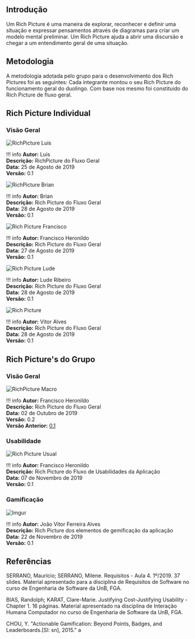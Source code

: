 ## Introdução

Um Rich Picture é uma maneira de explorar, reconhecer e definir uma situação e expressar pensamentos através de diagramas para criar um modelo mental preliminar. Um Rich Picture ajuda a abrir uma discursão e chegar a um entendimento geral de uma situação.

## Metodologia

A metodologia adotada pelo grupo para o desenvolvimento dos Rich Pictures foi as seguintes:
Cada integrante montou o seu Rich Picture do funcionamento geral do duolingo. Com base nos mesmo foi constituido do Rich Picture de fluxo geral.

## Rich Picture Individual

### Visão Geral

![RichPicture Luis](https://i.imgur.com/DtXdEgs.jpg)

!!! info
    **Autor:** Luis </br>
    **Descrição:** RichPicture do Fluxo Geral </br>
    **Data:** 25 de Agosto de 2019 </br>
    **Versão:** 0.1

![RichPicture Brian](https://i.imgur.com/RnY863l.png)

!!! info
    **Autor:** Brian </br>
    **Descrição:** Rich Picture do Fluxo Geral </br>
    **Data:** 28 de Agosto de 2019 </br>
    **Versão:** 0.1

![Rich Picture Francisco](https://i.imgur.com/6SYJQhU.png)

!!! info
    **Autor:** Francisco Heronildo </br>
    **Descrição:** Rich Picture do Fluxo Geral </br>
    **Data:** 27 de Agosto de 2019 </br>
    **Versão:** 0.1

![Rich Picture Lude](https://i.imgur.com/RZl4LFo.jpg)

!!! info
    **Autor:** Lude Ribeiro </br>
    **Descrição:** Rich Picture do Fluxo Geral </br>
    **Data:** 28 de Agosto de 2019 </br>
    **Versão:** 0.1

![Rich Picture](https://i.imgur.com/NReQNr1.jpg)

!!! info
    **Autor:** Vitor Alves </br>
    **Descrição:** Rich Picture do Fluxo Geral </br>
    **Data:** 28 de Agosto de 2019 </br>
    **Versão:** 0.1

## Rich Picture's do Grupo

### Visão Geral

![RichPicture Macro](https://i.imgur.com/ffvrMd1.jpg)

!!! info
    **Autor:** Francisco Heronildo </br>
    **Descrição:** Rich Picture do Fluxo Geral </br>
    **Data:** 02 de Outubro de 2019 </br>
    **Versão:** 0.2 </br>
    **Versão Anterior:** [0.1](https://drive.google.com/file/d/17jO9RyXAu2Wgs8JRWcc531ewBh6y25Mi/view?usp=sharing)

### Usabilidade

![Rich Picture Usual](https://i.imgur.com/BADK5pf.jpg)

!!! info
    **Autor:** Francisco Heronildo </br>
    **Descrição:** Rich Picture do Fluxo de Usabilidades da Aplicação </br>
    **Data:** 07 de Novembro de 2019 </br>
    **Versão:** 0.1

### Gamificação

![Imgur](https://i.imgur.com/sdrvhLo.jpg)

!!! info
    **Autor:** João Vitor Ferreira Alves </br>
    **Descrição:** Rich Picture dos elementos de gemificação da aplicação </br>
    **Data:** 22 de Novembro de 2019 </br>
    **Versão:** 0.1


## Referências

SERRANO, Maurício; SERRANO, Milene. Requisitos - Aula 4. 1º/2019. 37 slides. Material apresentado para a disciplina de Requisitos de Software no curso de Engenharia de Software da UnB, FGA.

BIAS, Randolph; KARAT, Clare-Marie. Justifying Cost-Justifying Usability - Chapter 1. 16 páginas. Material apresentado na disciplina de Interação Humana Computador no curso de Engenharia de Software da UnB, FGA.

CHOU, Y. "Actionable Gamification: Beyond Points, Badges, and Leaderboards.[Sl: sn], 2015." 
a